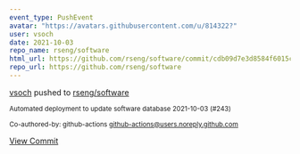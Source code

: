 ```yaml
---
event_type: PushEvent
avatar: "https://avatars.githubusercontent.com/u/814322?"
user: vsoch
date: 2021-10-03
repo_name: rseng/software
html_url: https://github.com/rseng/software/commit/cdb09d7e3d8584f6015cfaff89a58ca8d32bf263
repo_url: https://github.com/rseng/software
---
```


<a href='https://github.com/vsoch' target='_blank'>vsoch</a> pushed to <a href='https://github.com/rseng/software' target='_blank'>rseng/software</a>

<small>Automated deployment to update software database 2021-10-03 (#243)

Co-authored-by: github-actions <github-actions@users.noreply.github.com></small>

<a href='https://github.com/rseng/software/commit/cdb09d7e3d8584f6015cfaff89a58ca8d32bf263' target='_blank'>View Commit</a>